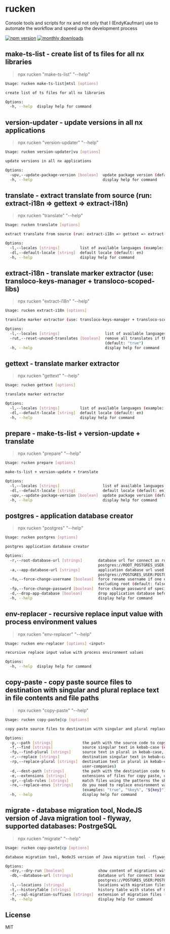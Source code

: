 # rucken

Console tools and scripts for nx and not only that I (EndyKaufman) use to automate the workflow and speed up the development process

[![npm version](https://badge.fury.io/js/rucken.svg)](https://badge.fury.io/js/rucken)
[![monthly downloads](https://badgen.net/npm/dm/rucken)](https://www.npmjs.com/package/rucken)

## make-ts-list - create list of ts files for all nx libraries

> npx rucken "make-ts-list" "--help"

```sh
Usage: rucken make-ts-list|mtsl [options]

create list of ts files for all nx libraries

Options:
  -h, --help  display help for command
```

## version-updater - update versions in all nx applications

> npx rucken "version-updater" "--help"

```sh
Usage: rucken version-updater|vu [options]

update versions in all nx applications

Options:
  -upv,--update-package-version [boolean]  update package version (default: true)
  -h, --help                               display help for command
```

## translate - extract translate from source (run: extract-i18n => gettext => extract-i18n)

> npx rucken "translate" "--help"

```sh
Usage: rucken translate [options]

extract translate from source (run: extract-i18n => gettext => extract-i18n)

Options:
  -l,--locales [strings]         list of available languages (example: ru,en)
  -dl,--default-locale [string]  default locale (default: en)
  -h, --help                     display help for command
```

## extract-i18n - translate marker extractor (use: transloco-keys-manager + transloco-scoped-libs)

> npx rucken "extract-i18n" "--help"

```sh
Usage: rucken extract-i18n [options]

translate marker extractor (use: transloco-keys-manager + transloco-scoped-libs)

Options:
  -l,--locales [strings]                    list of available languages (example: ru,en)
  -rut,--reset-unused-translates [boolean]  remove all translates if they not found in source code (default: true)
                                            (default: "true")
  -h, --help                                display help for command
```

## gettext - translate marker extractor

> npx rucken "gettext" "--help"

```sh
Usage: rucken gettext [options]

translate marker extractor

Options:
  -l,--locales [strings]         list of available languages (example: ru,en)
  -dl,--default-locale [string]  default locale (default: en)
  -h, --help                     display help for command
```

## prepare - make-ts-list + version-update + translate

> npx rucken "prepare" "--help"

```sh
Usage: rucken prepare [options]

make-ts-list + version-update + translate

Options:
  -l,--locales [strings]                   list of available languages (example: ru,en)
  -dl,--default-locale [string]            default locale (default: en)
  -upv,--update-package-version [boolean]  update package version (default: true)
  -h, --help                               display help for command
```

## postgres - application database creator

> npx rucken "postgres" "--help"

```sh
Usage: rucken postgres [options]

postgres application database creator

Options:
  -r,--root-database-url [strings]       database url for connect as root user (example:
                                         postgres://ROOT_POSTGRES_USER:ROOT_POSTGRES_PASSWORD@localhost:POSTGRES_PORT/postgres?schema=public)
  -a,--app-database-url [strings]        application database url used for create new database (example:
                                         postgres://POSTGRES_USER:POSTGRES_PASSWORD@localhost:POSTGRES_PORT/POSTGRES_DATABASE?schema=public)
  -fu,--force-change-username [boolean]  force rename username if one exists in database for app-database-url
                                         excluding root (default: false)
  -fp,--force-change-password [boolean]  force change password of specified app-database-url (default: false)
  -d,--drop-app-database [boolean]       drop application database before try create it (default: false)
  -h, --help                             display help for command
```

## env-replacer - recursive replace input value with process environment values

> npx rucken "env-replacer" "--help"

```sh
Usage: rucken env-replacer [options] <input>

recursive replace input value with process environment values

Options:
  -h, --help  display help for command
```

## copy-paste - copy paste source files to destination with singular and plural replace text in file contents and file paths

> npx rucken "copy-paste" "--help"

```sh
Usage: rucken copy-paste|cp [options]

copy paste source files to destination with singular and plural replace text in file contents and file paths

Options:
  -p,--path [strings]             the path with the source code to copy, it uses the current CWD if it is not defined, default: "." (example: ../../src)
  -f,--find [strings]             source singular text in kebab-case (example: user-role)
  -fp,--find-plural [strings]     source text in plural in kebab-case, if not defined, it will be automatically detected programmatically (example: user-rules)
  -r,--replace [strings]          destination singular text in kebab-case (example: user-company)
  -rp,--replace-plural [strings]  destination text in plural in kebab-case, if not defined, it will be automatically detected programmatically (example:
                                  user-companies)
  -d,--dest-path [strings]        the path with the destination code to paste, it uses the "path" if it is not defined, default: "." (example: ../../src)
  -e,--extensions [strings]       extensions of files for copy paste, default: "ts,html,htm,scss,css,txt,json,yaml,yml,xml,js.esm,sh" (example: py,ini)
  -gr,--glob-rules [strings]      match files using the patterns the shell uses
  -re,--replace-envs [strings]    do you need to replace environment variables when copying, you can specify a template, the default template is %key%
                                  (examples: "true", "%key%", "${key}")
  -h, --help                      display help for command
```

## migrate - database migration tool, NodeJS version of Java migration tool - flyway, supported databases: PostrgeSQL

> npx rucken "migrate" "--help"

```sh
Usage: rucken copy-paste|cp [options]

database migration tool, NodeJS version of Java migration tool - flyway, supported databases: PostrgeSQL

Options:
  -dry,--dry-run [boolean]               show content of migrations without apply them in database (default: false)
  -db,--database-url [strings]           database url for connect (example:
                                         postgres://POSTGRES_USER:POSTGRES_PASSWORD@localhost:POSTGRES_PORT/POSTGRES_DATABASE?schema=public)
  -l,--locations [strings]               locations with migration files (default: migrations)
  -t,--historyTable [strings]            history table with states of migration (default: __migrations)
  -f,--sql-migration-suffixes [strings]  extension of migration files (default: .sql)
  -h, --help                             display help for command
```

## License

MIT
